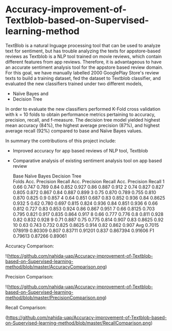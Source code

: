 # Accuracy-improvement-of-Textblob-based-on-Supervised-learning-method
TextBlob is a natural lnguage processing tool that can be used to analyze text for sentiment, but has trouble analyzing the texts for appstore-based reviews as Textblob is a NLP tool trained on movie reviews, which contain different features from app reviews. Therefore, it is advantageous to have an accurate sentiment analysis tool for the appstore based review domain. For this goal, we have manually labelled 2000 GooglePlay Store's review texts to build a training dataset, fed the dataset to Textblob classifier, and evaluated the new classifiers trained under two different models, 

- Naïve Bayes and 
- Decision Tree

In order to evaluate the new classifiers performed K-Fold cross validation with k = 10 folds to obtain performance metrics pertaining to accuracy, precision, recall, and f-measure. The decision tree model yielded highest mean accuracy (84%), the highest average precision (87%), and highest average recall (92%) compared to base and Naïve Bayes values.


In summary the contributions of this project include:

- Improved accuracy for app based reviews of NLP tool, Textblob
- Comparative analysis of existing sentiment analysis tool on app based review

 
    Base			                  Naïve Bayes			            Decision Tree	
Folds	  Acc.	Precision	Recall	    Acc.	Precision	Recall	    Acc.	Precision	Recall
1	      0.66	0.747	0.789	          0.84	0.852	0.927	          0.86	0.887	0.912
2	      0.74	0.827	0.827	          0.805	0.872	0.867	          0.84	0.887	0.899
3	      0.75	0.870	0.789	          0.755	0.810	0.870	          0.825	0.9	0.857
4	      0.64	0.851	0.687	          0.83	0.852	0.936	          0.84	0.8625	0.932
5	      0.62	0.780	0.697	          0.815	0.824	0.936	          0.84	0.851	0.936
6	      0.66	0.812	0.727	          0.83	0.853	0.924	          0.86	0.867	0.951
7	      0.66	0.8125	0.703	        0.795	0.821	0.917	          0.835	0.864	0.917
8	      0.66	0.777	0.776	          0.8	0.811	0.928	            0.82	0.832	0.928
9	      0.71	0.887	0.75	          0.775	0.814	0.907	          0.83	0.8625	0.92
10	    0.63	0.743	0.732	          0.825	0.8625	0.914	        0.82	0.862	0.907
Avg	    0.7015  078919	0.80309	    0.807	0.83711	0.91201	      0.837	0.867394	0.91606
F1		      0.79613			                0.87266			                0.89061	


Accuracy Comparison:

!(https://github.com/nahida-uap/Accuracy-improvement-of-Textblob-based-on-Supervised-learning-method/blob/master/AccuracyComparison.png)


Precision Comparison:

!(https://github.com/nahida-uap/Accuracy-improvement-of-Textblob-based-on-Supervised-learning-method/blob/master/PrecisionComparison.png)


Recall Comparison:

(https://github.com/nahida-uap/Accuracy-improvement-of-Textblob-based-on-Supervised-learning-method/blob/master/RecallComparison.png)
